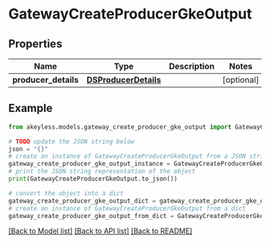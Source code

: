# GatewayCreateProducerGkeOutput


## Properties

Name | Type | Description | Notes
------------ | ------------- | ------------- | -------------
**producer_details** | [**DSProducerDetails**](DSProducerDetails.md) |  | [optional] 

## Example

```python
from akeyless.models.gateway_create_producer_gke_output import GatewayCreateProducerGkeOutput

# TODO update the JSON string below
json = "{}"
# create an instance of GatewayCreateProducerGkeOutput from a JSON string
gateway_create_producer_gke_output_instance = GatewayCreateProducerGkeOutput.from_json(json)
# print the JSON string representation of the object
print(GatewayCreateProducerGkeOutput.to_json())

# convert the object into a dict
gateway_create_producer_gke_output_dict = gateway_create_producer_gke_output_instance.to_dict()
# create an instance of GatewayCreateProducerGkeOutput from a dict
gateway_create_producer_gke_output_from_dict = GatewayCreateProducerGkeOutput.from_dict(gateway_create_producer_gke_output_dict)
```
[[Back to Model list]](../README.md#documentation-for-models) [[Back to API list]](../README.md#documentation-for-api-endpoints) [[Back to README]](../README.md)


